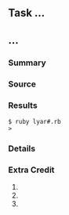 ## Task ...
## ...

### Summary



### Source

<script src=""></script>
    

### Results

    $ ruby lyar#.rb
    > 

### Details



### Extra Credit

1. 
2. 
3. 
